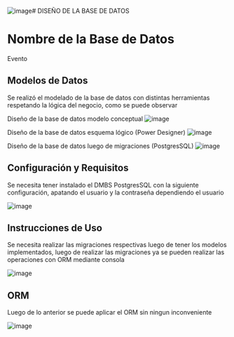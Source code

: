 ![image](https://github.com/Sebasm3690/AppEvento/assets/123337490/77483b21-20ab-4447-85ba-04e300b4dc7b)# DISEÑO DE LA BASE DE DATOS

# Nombre de la Base de Datos

Evento

## Modelos de Datos

Se realizó el modelado de la base de datos con distintas herramientas respetando la lógica del negocio, como se puede observar 

Diseño de la base de datos modelo conceptual
![image](https://github.com/Sebasm3690/AppEvento/assets/123337490/73d19f0e-b587-49a9-ba98-2fa228b116b1)

Diseño de la base de datos esquema lógico (Power Designer)
![image](https://github.com/Sebasm3690/AppEvento/assets/123337490/2209fc58-52aa-48c8-94e8-51910f0613dc)

Diseño de la base de datos luego de migraciones (PostgresSQL)
![image](https://github.com/Sebasm3690/AppEvento/assets/123337490/0fa8d0bf-78a9-4ccd-b1d4-338ac5dbc81e)

## Configuración y Requisitos

Se necesita tener instalado el DMBS PostgresSQL con la siguiente configuración, apatando el usuario y la contraseña dependiendo el usuario

![image](https://github.com/Sebasm3690/AppEvento/assets/123337490/ff065cf4-2b2b-43a4-b401-b486b630208c)

## Instrucciones de Uso

Se necesita realizar las migraciones respectivas luego de tener los modelos implementados, luego de realizar las migraciones ya se pueden realizar las operaciones con ORM mediante consola 

![image](https://github.com/Sebasm3690/AppEvento/assets/123337490/2ccd9f5d-02fe-4cf2-ab23-db26d6a4d899)

## ORM

Luego de lo anterior se puede aplicar el ORM sin ningun inconveniente

![image](https://github.com/Sebasm3690/AppEvento/assets/123337490/0c0d1177-c6a2-4afb-b4d9-63445fef353c)








